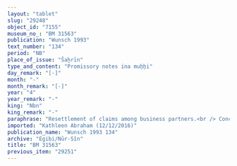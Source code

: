 ```yaml
---
layout: "tablet"
slug: "29248"
object_id: "7155"
museum_no_: "BM 31563"
publication: "Wunsch 1993"
text_number: "134"
period: "NB"
place_of_issue: "Šaḫrīn"
type_and_content: "Promissory notes ina muẖẖi"
day_remark: "[-]"
month: "-"
month_remark: "[-]"
year: "4"
year_remark: "-"
king: "Nbn"
king_remark: "-"
paraphrase: "Resettlement of claims among business partners.<br /> Concerns <strong>A<sub>1</sub></strong>&#39;s and <strong>A<sub>2</sub></strong>&#39;s claim (<em>ra&scaron;&ucirc;tu</em>) for at least 150 bundles (<em>pītu</em>) of onions (exact amount is broken off) that they hold against <strong>B </strong>within the framework of a business partnership (<em>harrānu</em>). The onions are <strong>C</strong>&#39;s investment in the business. A promissory note stating <strong>B</strong>&#39;s indebtness has been issued (<em>u&#39;iltu e&#39;ēlu</em>). In the present document <strong>A<sub>1 </sub></strong>transfers his part of the claim to <strong>A<sub>2</sub></strong> (<em>pāni dagālu</em>) who thus becomes the sole titleholder (<em>ana muhhi e&#39;ēlu</em>). Names of 2 witnesses and the scribe: <em>Bēl-iddin</em>/Bēl-upahhir//<em>Dābibi</em>.<br /> <br /> <strong>A<sub>1</sub></strong> = Nab&ucirc;-mukīn-apli/Bēl-u&scaron;allim//Arkat-ilī; <strong>A<sub>2</sub></strong> = Nab&ucirc;-u&scaron;allim/Īnia; <strong>B</strong> = &Scaron;umu-ukīn/Zēria; <strong>C</strong> = Silīm-Bēl/Bēl-nādin-apli//Kānik-bābi"
imported: "Kathleen Abraham (12/12/2016)"
publication_name: "Wunsch 1993 134"
archive: "Egibi/Nūr-Sîn"
title: "BM 31563"
previous_item: "29251"
---
```

